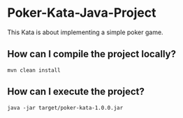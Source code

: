 # Poker-Kata-Java-Project

This Kata is about implementing a simple poker game. 

## How can I compile the project locally?

```
mvn clean install
```

## How can I execute the project?

```
java -jar target/poker-kata-1.0.0.jar
```
